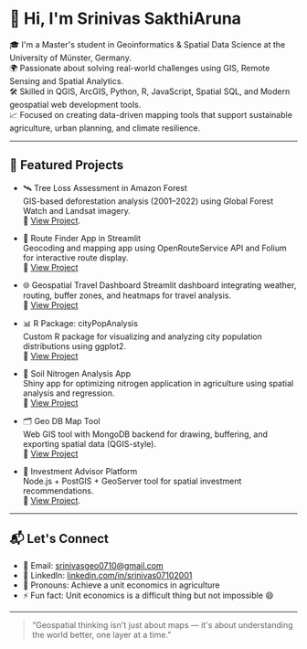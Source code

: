 # 👋 Hi, I'm Srinivas SakthiAruna

🎓 I'm a Master's student in Geoinformatics & Spatial Data Science at the University of Münster, Germany.  
🌍 Passionate about solving real-world challenges using GIS, Remote Sensing and Spatial Analytics.  
🛠️ Skilled in  QGIS, ArcGIS, Python, R, JavaScript, Spatial SQL, and Modern geospatial web development tools.  
📈 Focused on creating data-driven mapping tools that support sustainable agriculture, urban planning, and climate resilience.

---

## 🚀 Featured Projects

- 🛰️ Tree Loss Assessment in Amazon Forest  
  GIS-based deforestation analysis (2001–2022) using Global Forest Watch and Landsat imagery.  
  🔗 [View Project](https://github.com/srinivassakthi/Treeloss_Assessment).

- 📍 Route Finder App in Streamlit  
  Geocoding and mapping app using OpenRouteService API and Folium for interactive route display.  
  🔗 [View Project](https://github.com/srinivassakthi/route-finder-app)

- 🌐 Geospatial Travel Dashboard 
  Streamlit dashboard integrating weather, routing, buffer zones, and heatmaps for travel analysis.  
  🔗 [View Project](https://github.com/srinivassakthi/geospatial-travel-dashboard)

- 📊 R Package: cityPopAnalysis  
  Custom R package for visualizing and analyzing city population distributions using ggplot2.  
  🔗 [View Project](https://github.com/srinivassakthi/cityPopAnalysis)

- 🧪 Soil Nitrogen Analysis App  
  Shiny app for optimizing nitrogen application in agriculture using spatial analysis and regression.  
  🔗 [View Project](https://github.com/srinivassakthi/soil-nitrogen-analysis)

- 🗂️ Geo DB Map Tool  
  Web GIS tool with MongoDB backend for drawing, buffering, and exporting spatial data (QGIS-style).  
  🔗 [View Project](https://github.com/srinivassakthi/geospatial_mongodb)

- 💼 Investment Advisor Platform  
  Node.js + PostGIS + GeoServer tool for spatial investment recommendations.  
  🔗 [View Project](https://github.com/Shoaib2020Obaidi/investment_advisor).

---

## 📬 Let's Connect

- 📧 Email: [srinivasgeo0710@gmail.com](mailto:srinivasgeo0710@gmail.com)  
- 💼 LinkedIn: [linkedin.com/in/srinivas07102001](https://www.linkedin.com/in/srinivas07102001)  
- 🧭 Pronouns: Achieve a unit economics in agriculture  
- ⚡ Fun fact: Unit economics is a difficult thing but not impossible 😄

---

> “Geospatial thinking isn't just about maps — it's about understanding the world better, one layer at a time.”
